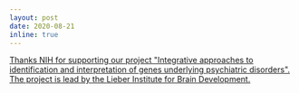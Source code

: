 ```yaml
---
layout: post
date: 2020-08-21 
inline: true
---
```


<a href="https://www.egr.uh.edu/news/202008/lin-receives-sub-award-nih-grant-work-psychiatric-genetics"> Thanks NIH for supporting our project "Integrative approaches to identification and interpretation of genes underlying psychiatric disorders". The project is lead by the <a href="https://www.libd.org"> Lieber Institute for Brain Development. 



